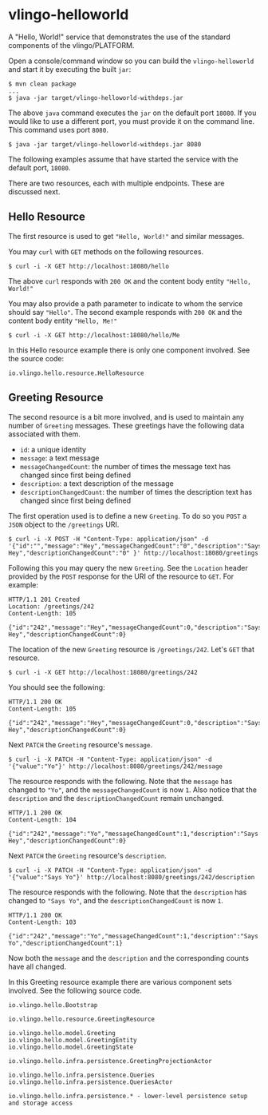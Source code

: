 # vlingo-helloworld

A "Hello, World!" service that demonstrates the use of the standard components of the vlingo/PLATFORM.

Open a console/command window so you can build the `vlingo-helloworld` and start it by executing the built `jar`:

```
$ mvn clean package
...
$ java -jar target/vlingo-helloworld-withdeps.jar
```

The above `java` command executes the `jar` on the default port `18080`. If you would like to use
a different port, you must provide it on the command line. This command uses port `8080`.

```
$ java -jar target/vlingo-helloworld-withdeps.jar 8080
```

The following examples assume that have started the service with the default port, `18080`.

There are two resources, each with multiple endpoints. These are discussed next.

## Hello Resource

The first resource is used to get `"Hello, World!"` and similar messages.

You may `curl` with `GET` methods on the following resources.

```
$ curl -i -X GET http://localhost:18080/hello
```

The above `curl` responds with `200 OK` and the content body entity `"Hello, World!"`

You may also provide a path parameter to indicate to whom the service should say `"Hello"`.
The second example responds with `200 OK` and the content body entity `"Hello, Me!"`

```
$ curl -i -X GET http://localhost:18080/hello/Me
```

In this Hello resource example there is only one component involved. See the source code:

```
io.vlingo.hello.resource.HelloResource
```

## Greeting Resource

The second resource is a bit more involved, and is used to maintain any number of `Greeting` messages. These greetings
have the following data associated with them.

- `id`: a unique identity
- `message`: a text message
- `messageChangedCount`: the number of times the message text has changed since first being defined
- `description`: a text description of the message
- `descriptionChangedCount`: the number of times the description text has changed since first being defined

The first operation used is to define a new `Greeting`. To do so you `POST` a `JSON` object to the `/greetings` URI.

```
$ curl -i -X POST -H "Content-Type: application/json" -d '{"id":"","message":"Hey","messageChangedCount":"0","description":"Says Hey","descriptionChangedCount":"0" }' http://localhost:18080/greetings
``` 

Following this you may query the new `Greeting`. See the `Location` header provided by the `POST` response for the URI of the resource to `GET`.
For example:

```
HTTP/1.1 201 Created
Location: /greetings/242
Content-Length: 105

{"id":"242","message":"Hey","messageChangedCount":0,"description":"Says Hey","descriptionChangedCount":0}
```

The location of the new `Greeting` resource is `/greetings/242`. Let's `GET` that resource.

```
$ curl -i -X GET http://localhost:18080/greetings/242
```

You should see the following:

```
HTTP/1.1 200 OK
Content-Length: 105

{"id":"242","message":"Hey","messageChangedCount":0,"description":"Says Hey","descriptionChangedCount":0}
```

Next `PATCH` the `Greeting` resource's `message`.

```
$ curl -i -X PATCH -H "Content-Type: application/json" -d '{"value":"Yo"}' http://localhost:8080/greetings/242/message
```

The resource responds with the following. Note that the `message` has changed to `"Yo"`, and the `messageChangedCount` is now `1`.
Also notice that the `description` and the `descriptionChangedCount` remain unchanged.

```
HTTP/1.1 200 OK
Content-Length: 104

{"id":"242","message":"Yo","messageChangedCount":1,"description":"Says Hey","descriptionChangedCount":0}
```

Next `PATCH` the `Greeting` resource's `description`.


```
$ curl -i -X PATCH -H "Content-Type: application/json" -d '{"value":"Says Yo"}' http://localhost:8080/greetings/242/description
```

The resource responds with the following. Note that the `description` has changed to `"Says Yo"`, and the `descriptionChangedCount` is now `1`.

```
HTTP/1.1 200 OK
Content-Length: 103

{"id":"242","message":"Yo","messageChangedCount":1,"description":"Says Yo","descriptionChangedCount":1}
```

Now both the `message` and the `description` and the corresponding counts have all changed.

In this Greeting resource example there are various component sets involved. See the following source code.

```
io.vlingo.hello.Bootstrap

io.vlingo.hello.resource.GreetingResource

io.vlingo.hello.model.Greeting
io.vlingo.hello.model.GreetingEntity
io.vlingo.hello.model.GreetingState

io.vlingo.hello.infra.persistence.GreetingProjectionActor

io.vlingo.hello.infra.persistence.Queries
io.vlingo.hello.infra.persistence.QueriesActor

io.vlingo.hello.infra.persistence.* - lower-level persistence setup and storage access
```
